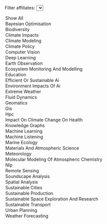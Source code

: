 <label for="tagFilter">Filter affiliates:</label>
<select id="tagFilter">
<option value="all">Show All</option>
<option value="Bayesian Optimisation">Bayesian Optimisation</option>
<option value="Biodiversity">Biodiversity</option>
<option value="Climate Impacts">Climate Impacts</option>
<option value="Climate Modeling">Climate Modeling</option>
<option value="Climate Policy">Climate Policy</option>
<option value="Computer Vision">Computer Vision</option>
<option value="Deep Learning">Deep Learning</option>
<option value="Earth Observation">Earth Observation</option>
<option value="Ecosystem Monitoring And Modelling">Ecosystem Monitoring And Modelling</option>
<option value="Education">Education</option>
<option value="Efficient Or Sustainable Ai">Efficient Or Sustainable Ai</option>
<option value="Environment Impacts Of Ai">Environment Impacts Of Ai</option>
<option value="Extreme Weather">Extreme Weather</option>
<option value="Fluid Dynamics">Fluid Dynamics</option>
<option value="Geomatics">Geomatics</option>
<option value="Gis">Gis</option>
<option value="Hpc">Hpc</option>
<option value="Impact On Climate Change On Health">Impact On Climate Change On Health</option>
<option value="Knowledge Graphs">Knowledge Graphs</option>
<option value="Machine Learning">Machine Learning</option>
<option value="Machine Listening">Machine Listening</option>
<option value="Marine Ecology">Marine Ecology</option>
<option value="Materials And Atmospheric Science">Materials And Atmospheric Science</option>
<option value="Meteorology">Meteorology</option>
<option value="Molecular Modeling Of Atmospheric Chemistry">Molecular Modeling Of Atmospheric Chemistry</option>
<option value="Nlp">Nlp</option>
<option value="Remote Sensing">Remote Sensing</option>
<option value="Soundscape Analysis">Soundscape Analysis</option>
<option value="Spatial Analysis">Spatial Analysis</option>
<option value="Sustainable Cities">Sustainable Cities</option>
<option value="Sustainable Production">Sustainable Production</option>
<option value="Sustainable Space Exploration And Research">Sustainable Space Exploration And Research</option>
<option value="Sustainable Transport">Sustainable Transport</option>
<option value="Urban Planning">Urban Planning</option>
<option value="Weather Forecasting">Weather Forecasting</option></select>

<script>
        document.getElementById('tagFilter').addEventListener('change', function () {
            const selectedTag = this.value;
            document.querySelectorAll('.content').forEach(div => {
                const tags = div.getAttribute('data-tags').split(',');
                if (selectedTag === 'all' || tags.includes(selectedTag)) {
                    div.classList.remove('hidden');
                } else {
                    div.classList.add('hidden');
                }
            });
        });
</script>

